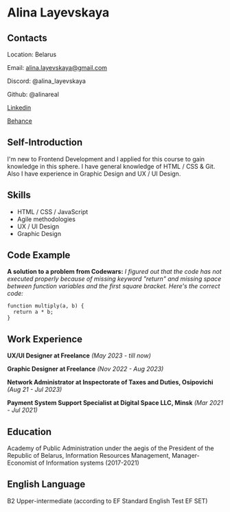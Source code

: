 # Alina Layevskaya

## Contacts
Location: Belarus

Email: alina.layevskaya@gmail.com

Discord: @alina_layevskaya

Github: @alinareal

[Linkedin](https://www.linkedin.com/in/alinalayevskaya/)

[Behance](https://www.behance.net/alayevskaya)

## Self-Introduction
I'm new to Frontend Development and I applied for this course to gain knowledge in this sphere. I have general knowledge of HTML / CSS & Git. Also I have experience in Graphic Design and UX / UI Design.

## Skills
* HTML / CSS / JavaScript
* Agile methodologies
* UX / UI Design
* Graphic Design

## Code Example
**A solution to a problem from Codewars:** *I figured out that the code has not executed properly because of missing keyword "return" and missing space between function variables and the first square bracket. Here's the correct code:*
```
function multiply(a, b) {
  return a * b;
}
```

## Work Experience
**UX/UI Designer at Freelance** *(May 2023 - till now)*

**Graphic Designer at Freelance** *(Nov 2022 - Aug 2023)*

**Network Administrator at Inspectorate of Taxes and Duties, Osipovichi** *(Aug 21 - Jul 2023)*

**Payment System Support Specialist at Digital Space LLC, Minsk** *(Mar 2021 - Jul 2021)*

## Education
Academy of Public Administration under the aegis of the President of the Republic of Belarus, Information Resources Management, Manager-Economist of Information systems (2017-2021)


## English Language
B2 Upper-intermediate (according to EF Standard English Test EF SET)
